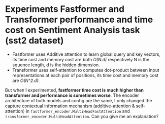 # Experiments Fastformer and Transformer performance and time cost on Sentiment Analysis task (sst2 dataset)
+ Fastformer uses Additive attention to learn global query and key vectors, its time cost and memory cost are both *O(N.d)* respectively N is the squence length, d is the hidden dimension.
+ Transformer uses self-attention to computes dot-product between input representations at each pair of positions, its time cost and memory cost are *O(N^2.d)*.

But when I experimented, **fastformer time cost is much higher than transformer and performance is sometimes worse**. The encoder architecture of both models and config are the same, I only changed the capture contextual information mechanism (additive-attention & self-attention) in `fastformer_encoder.MultiHeadFastAttention` and `transformer_encoder.MultiHeadAttention`. Can you give me an explanation? 